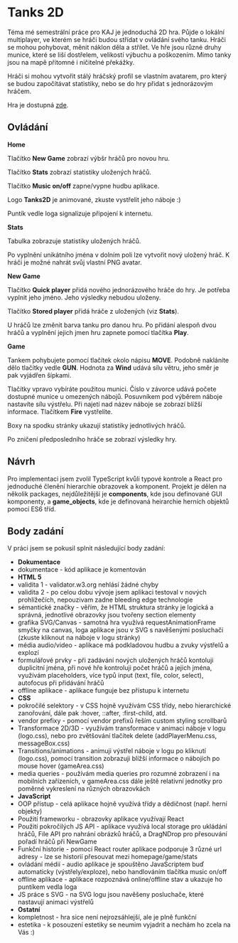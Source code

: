 # Tanks 2D

Téma mé semestrální práce pro KAJ je jednoduchá 2D hra. Půjde o lokální multiplayer, ve kterém
se hráči budou střídat v ovládání svého tanku. Hráči se mohou pohybovat, měnit náklon děla a střílet.
Ve hře jsou různé druhy munice, které se liší dostřelem, velikostí výbuchu a poškozením. Mimo tanky
jsou na mapě přítomné i ničitelné překážky.

Hráči si mohou vytvořit stálý hráčský profil se vlastním avatarem, pro který se budou započítávat
statistiky, nebo se do hry přidat s jednorázovým hráčem.

Hra je dostupná [zde](https://kotliluk.github.io/KAJ-Tanks/).

## Ovládání

**Home**

Tlačítko **New Game** zobrazí výbšr hráčů pro novou hru.

Tlačítko **Stats** zobrazí statistiky uložených hráčů.

Tlačítko **Music on/off** zapne/vypne hudbu aplikace.

Logo **Tanks2D** je animované, zkuste vystřelit jeho náboje :)

Puntík vedle loga signalizuje připojení k internetu.

**Stats**

Tabulka zobrazuje statistiky uložených hráčů.

Po vyplnění unikátního jména v dolním poli lze vytvořit nový uložený hráč. K hráči je možné nahrát
svůj vlastní PNG avatar.

**New Game**

Tlačítko **Quick player** přidá nového jednorázového hráče do hry. Je potřeba vyplnit jeho jméno.
Jeho výsledky nebudou uloženy.

Tlačítko **Stored player** přidá hráče z uložených (viz **Stats**).

U hráčů lze změnit barva tanku pro danou hru. Po přidání alespoň dvou hráčů a vyplnění jejich jmen
hru zapnete pomocí tlačítka **Play**.

**Game**

Tankem pohybujete pomocí tlačítek okolo nápisu **MOVE**. Podobně nakláníte dělo tlačítky vedle **GUN**.
Hodnota za **Wind** udává sílu větru, jeho směr je pak vyjádřen šípkami.

Tlačítky vpravo vybíráte použitou munici. Číslo v závorce udává počete dostupné munice u omezených
nábojů. Posuvníkem pod výběrem náboje nastavíte sílu výstřelu. Při najetí nad název náboje se
zobrazí blížší informace. Tlačítkem **Fire** vystřelíte.

Boxy na spodku stránky ukazují statistiky jednotlivých hráčů.

Po zničení předposledního hráče se zobrazí výsledky hry.

## Návrh

Pro implementaci jsem zvolil TypeScript kvůli typové kontrole a React pro
jednoduché členění hierarchie obrazovek a komponent. Projekt je dělen na několik
packages, nejdůležitější je **components**, kde jsou definované GUI komponenty, a
**game_objects**, kde je definovaná heirarchie herních objektů pomocí ES6 tříd.

## Body zadání

V práci jsem se pokusil splnit následující body zadání:

* **Dokumentace**
* dokumentace - kód aplikace je komentován
* **HTML 5**
* validita 1 - validator.w3.org nehlásí žádné chyby
* validita 2 - po celou dobu vývoje jsem aplikaci testoval v nových prohlížečích,
nepouzivam zadne bleeding edge technologie
* sémantické značky - věřím, že HTML struktura stránky je logická a správná, jednotlivé obrazovky
jsou tvořeny section elementy
* grafika SVG/Canvas - samotná hra využívá requestAnimationFrame smyčky na canvas, loga aplikace
jsou v SVG s navěšenými posluchači (zkuste kliknout na náboje v logu stránky)
* média audio/video - aplikace má podkladovou hudbu a zvuky výstřelů a explozí
* formulářové prvky - při zadávání nových uložených hráčů kontoluji duplicitní jména, při nové hře
kontroluji počet hráčů a jejich jména, využívám placeholders, více typů input (text, file, color,
select), autofocus při přidávání hráčů
* offline aplikace - aplikace funguje bez přístupu k internetu
* **CSS**
* pokročilé selektory - v CSS hojně využívám CSS třídy, nebo hierarchické zanořování, dále pak
:hover, ::after, :first-child, atd.
* vendor prefixy - pomocí vendor prefixů řeším custom styling scrollbarů
* Transformace 2D/3D - využívám transformace v animaci náboje v logu (logo.css), nebo pro zvětšování
tlačítek delete (addPlayerMenu.css, messageBox.css)
* Transitions/animations - animuji výstřel náboje v logu po kliknutí (logo.css), pomocí transition
zobrazuji blížší informace o nábojích po mouse hover (gameArea.css)
* media queries - používám media queries pro rozumné zobrazení i na mobilních zařízeních,
v gameArea.css dále ještě relativní jednotky pro poměrné vykreslení na různých obrazovkách
* **JavaScript**
* OOP přístup - celá aplikace hojně využívá třídy a dědičnost (např. herní objekty)
* Použití frameworku - obrazovky aplikace využívají React
* Použití pokročilých JS API - aplikace využívá local storage pro ukládání hráčů, File API pro
nahrání obrázků hráčů, a DragNDrop pro přesouvání pořadí hráčů při NewGame
* Funkční historie - pomocí React router aplikace podporuje 3 různé url adresy - lze se historií
přesouvat mezi homepage/game/stats
* ovládání médií - audio aplikace je spouštěno JavaScriptem buď automaticky (výstřely/exploze),
nebo handlováním tlačítka music on/off
* offline aplikace - aplikace rozpoznává online/offline stav a ukazuje ho puntíkem vedla loga
* JS práce s SVG - na SVG logu jsou navěšeny posluchače, které nastavují animaci výstřelů
* **Ostatní**
* kompletnost - hra sice není nejrozsáhlejší, ale je plně funkční
* estetika - k posouzení estetiky se neumim vyjadrit a nechám ho zcela na Vás :) 
